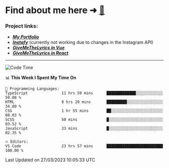 # Find about me here ➜ [🧑](https://pauabella.dev)

### Project links:
- ***[My Portfolio](https://pauabella.dev)***
- ***[Instafy](https://instafy.me)*** (currently not working due to changes in the Instagram API)
- ***[GiveMeTheLyrics in Vue](https://lyrics.pauabella.dev)***
- ***[GiveMeTheLyrics in React](https://pauabella.dev/GiveMeTheLyrics)***

---
<!--START_SECTION:waka-->
![Code Time](http://img.shields.io/badge/Code%20Time-2%2C033%20hrs%2018%20mins-blue)

📊 **This Week I Spent My Time On** 

```text
💬 Programming Languages: 
TypeScript               11 hrs 59 mins      █████████████░░░░░░░░░░░░   50.08 % 
HTML                     8 hrs 20 mins       █████████░░░░░░░░░░░░░░░░   34.80 % 
CSS                      1 hr 55 mins        ██░░░░░░░░░░░░░░░░░░░░░░░   08.03 % 
SCSS                     50 mins             █░░░░░░░░░░░░░░░░░░░░░░░░   03.52 % 
JavaScript               33 mins             █░░░░░░░░░░░░░░░░░░░░░░░░   02.35 % 

🔥 Editors: 
VS Code                  23 hrs 57 mins      █████████████████████████   100.00 % 
```


 Last Updated on 27/03/2023 10:05:33 UTC
<!--END_SECTION:waka-->
